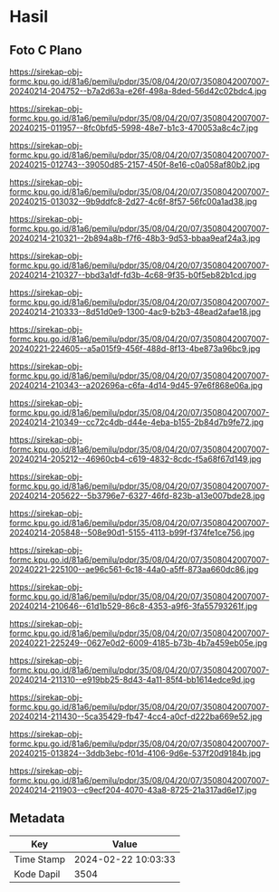 # Hasil

## Foto C Plano

https://sirekap-obj-formc.kpu.go.id/81a6/pemilu/pdpr/35/08/04/20/07/3508042007007-20240214-204752--b7a2d63a-e26f-498a-8ded-56d42c02bdc4.jpg

https://sirekap-obj-formc.kpu.go.id/81a6/pemilu/pdpr/35/08/04/20/07/3508042007007-20240215-011957--8fc0bfd5-5998-48e7-b1c3-470053a8c4c7.jpg

https://sirekap-obj-formc.kpu.go.id/81a6/pemilu/pdpr/35/08/04/20/07/3508042007007-20240215-012743--39050d85-2157-450f-8e16-c0a058af80b2.jpg

https://sirekap-obj-formc.kpu.go.id/81a6/pemilu/pdpr/35/08/04/20/07/3508042007007-20240215-013032--9b9ddfc8-2d27-4c6f-8f57-56fc00a1ad38.jpg

https://sirekap-obj-formc.kpu.go.id/81a6/pemilu/pdpr/35/08/04/20/07/3508042007007-20240214-210321--2b894a8b-f7f6-48b3-9d53-bbaa9eaf24a3.jpg

https://sirekap-obj-formc.kpu.go.id/81a6/pemilu/pdpr/35/08/04/20/07/3508042007007-20240214-210327--bbd3a1df-fd3b-4c68-9f35-b0f5eb82b1cd.jpg

https://sirekap-obj-formc.kpu.go.id/81a6/pemilu/pdpr/35/08/04/20/07/3508042007007-20240214-210333--8d51d0e9-1300-4ac9-b2b3-48ead2afae18.jpg

https://sirekap-obj-formc.kpu.go.id/81a6/pemilu/pdpr/35/08/04/20/07/3508042007007-20240221-224605--a5a015f9-456f-488d-8f13-4be873a96bc9.jpg

https://sirekap-obj-formc.kpu.go.id/81a6/pemilu/pdpr/35/08/04/20/07/3508042007007-20240214-210343--a202696a-c6fa-4d14-9d45-97e6f868e06a.jpg

https://sirekap-obj-formc.kpu.go.id/81a6/pemilu/pdpr/35/08/04/20/07/3508042007007-20240214-210349--cc72c4db-d44e-4eba-b155-2b84d7b9fe72.jpg

https://sirekap-obj-formc.kpu.go.id/81a6/pemilu/pdpr/35/08/04/20/07/3508042007007-20240214-205212--46960cb4-c619-4832-8cdc-f5a68f67d149.jpg

https://sirekap-obj-formc.kpu.go.id/81a6/pemilu/pdpr/35/08/04/20/07/3508042007007-20240214-205622--5b3796e7-6327-46fd-823b-a13e007bde28.jpg

https://sirekap-obj-formc.kpu.go.id/81a6/pemilu/pdpr/35/08/04/20/07/3508042007007-20240214-205848--508e90d1-5155-4113-b99f-f374fe1ce756.jpg

https://sirekap-obj-formc.kpu.go.id/81a6/pemilu/pdpr/35/08/04/20/07/3508042007007-20240221-225100--ae96c561-6c18-44a0-a5ff-873aa660dc86.jpg

https://sirekap-obj-formc.kpu.go.id/81a6/pemilu/pdpr/35/08/04/20/07/3508042007007-20240214-210646--61d1b529-86c8-4353-a9f6-3fa55793261f.jpg

https://sirekap-obj-formc.kpu.go.id/81a6/pemilu/pdpr/35/08/04/20/07/3508042007007-20240221-225249--0627e0d2-6009-4185-b73b-4b7a459eb05e.jpg

https://sirekap-obj-formc.kpu.go.id/81a6/pemilu/pdpr/35/08/04/20/07/3508042007007-20240214-211310--e919bb25-8d43-4a11-85f4-bb1614edce9d.jpg

https://sirekap-obj-formc.kpu.go.id/81a6/pemilu/pdpr/35/08/04/20/07/3508042007007-20240214-211430--5ca35429-fb47-4cc4-a0cf-d222ba669e52.jpg

https://sirekap-obj-formc.kpu.go.id/81a6/pemilu/pdpr/35/08/04/20/07/3508042007007-20240215-013824--3ddb3ebc-f01d-4106-9d6e-537f20d9184b.jpg

https://sirekap-obj-formc.kpu.go.id/81a6/pemilu/pdpr/35/08/04/20/07/3508042007007-20240214-211903--c9ecf204-4070-43a8-8725-21a317ad6e17.jpg


## Metadata

| Key        | Value               |
| ---------- | ------------------- |
| Time Stamp | 2024-02-22 10:03:33 |
| Kode Dapil | 3504                |



